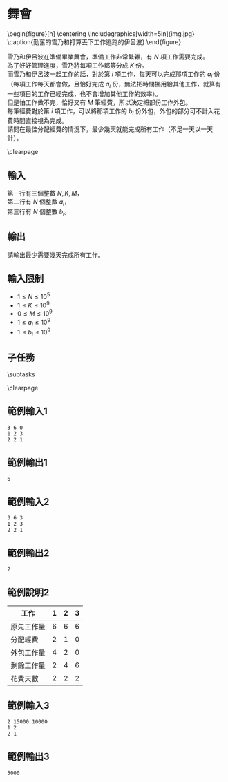 # 舞會

\begin{figure}[h]
\centering
\includegraphics[width=5in]{img.jpg}
\caption{勤奮的雪乃和打算丟下工作逃跑的伊呂波}
\end{figure}

雪乃和伊呂波在準備畢業舞會，準備工作非常繁雜，有 $N$ 項工作需要完成。  
為了好好管理進度，雪乃將每項工作都等分成 $K$ 份。  
而雪乃和伊呂波一起工作的話，對於第 $i$ 項工作，每天可以完成那項工作的 $a_i$ 份（每項工作每天都會做，且恰好完成 $a_i$ 份，無法把時間挪用給其他工作，就算有一些項目的工作已經完成，也不會增加其他工作的效率）。  
但是怕工作做不完，恰好又有 $M$ 筆經費，所以決定把部份工作外包。  
每筆經費對於第 $i$ 項工作，可以將那項工作的 $b_i$ 份外包，外包的部分可不計入花費時間直接視為完成。  
請問在最佳分配經費的情況下，最少幾天就能完成所有工作（不足一天以一天計）。

\clearpage

## 輸入
第一行有三個整數 $N, K, M$，  
第二行有 $N$ 個整數 $a_i$，  
第三行有 $N$ 個整數 $b_i$。

## 輸出
請輸出最少需要幾天完成所有工作。

## 輸入限制
- $1 \le N \le 10^5$
- $1 \le K \le 10^9$
- $0 \le M \le 10^9$
- $1 \le a_i \le 10^9$
- $1 \le b_i \le 10^9$

## 子任務
\subtasks

\clearpage

## 範例輸入1
```
3 6 0
1 2 3
2 2 1
```

## 範例輸出1
```
6
```

## 範例輸入2
```
3 6 3
1 2 3
2 2 1
```

## 範例輸出2
```
2
```

## 範例說明2
| 工作      | 1 | 2 | 3 |
|-----------|---|---|---|
| 原先工作量 | 6 | 6 | 6 |
| 分配經費   | 2 | 1 | 0 |
| 外包工作量 | 4 | 2 | 0 | 
| 剩餘工作量 | 2 | 4 | 6 |
| 花費天數   | 2 | 2 | 2 |

## 範例輸入3
```
2 15000 10000
1 2
2 1
```

## 範例輸出3
```
5000
```
